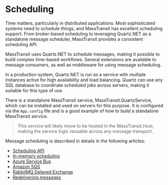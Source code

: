 # Scheduling

Time matters, particularly in distributed applications. Most sophisticated systems need to schedule things, and MassTransit has excellent scheduling support. From broker-based scheduling to leveraging Quartz.NET as a standalone message scheduler, MassTransit provides a consistent scheduling API.



MassTransit uses Quartz.NET to schedule messages, making it possible to build complex time-based workflows. Several extensions are available to message consumers, as well as middleware for using message scheduling.

In a production system, Quartz.NET is run as a service with multiple instances active for high availability and load balancing. Quartz can use any SQL database to coordinate scheduled jobs across servers, making it suitable for this type of use.

There is a standalone MassTransit service, MassTransit.QuartzService, which can be installed and used on servers for this purpose. It is configured via the `App.config` file and is a good example of how to build a standalone MassTransit service.

> This service will likely move to be hosted in the MassTransit.Host, making the service logic reusable across any message transport.

Message scheduling is described in details in the following articles:

* [Scheduling API](scheduling-api)
* [In-memory scheduling](in-memory)
* [Azure Service Bus](azure-sb-scheduler)
* [Amazon SQS](amazonsqs-scheduler)
* [RabbitMQ Delayed Exchange](rabbitmq-delayed)
* [Redelivering messages](redeliver)

